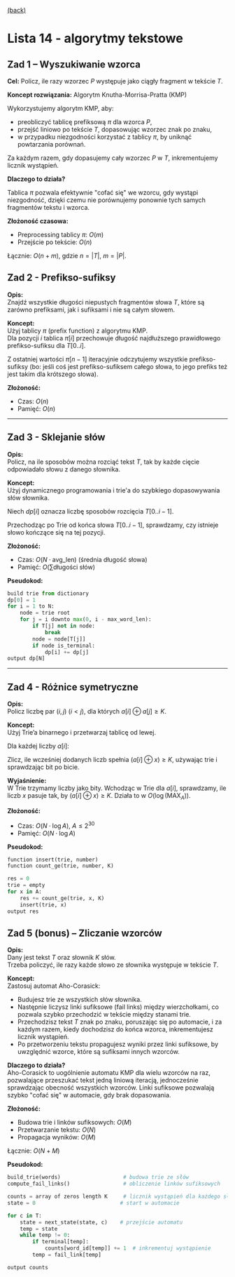 [(back)](../)

# Lista 14 - algorytmy tekstowe
## Zad 1 – Wyszukiwanie wzorca
**Cel:** Policz, ile razy wzorzec $P$ występuje jako ciągły fragment w tekście $T$.

**Koncept rozwiązania:** Algorytm Knutha-Morrisa-Pratta (KMP)

Wykorzystujemy algorytm KMP, aby:

- preobliczyć tablicę prefiksową $\pi$ dla wzorca $P$,
- przejść liniowo po tekście $T$, dopasowując wzorzec znak po znaku,
- w przypadku niezgodności korzystać z tablicy $\pi$, by uniknąć powtarzania porównań.

Za każdym razem, gdy dopasujemy cały wzorzec $P$ w $T$, inkrementujemy licznik wystąpień.

**Dlaczego to działa?**

Tablica $\pi$ pozwala efektywnie "cofać się" we wzorcu, gdy wystąpi niezgodność, dzięki czemu nie porównujemy ponownie tych samych fragmentów tekstu i wzorca.

**Złożoność czasowa:**

- Preprocessing tablicy $\pi$: $O(m)$
- Przejście po tekście: $O(n)$

Łącznie: $O(n + m)$, gdzie $n = |T|$, $m = |P|$.

## Zad 2 -  Prefikso-sufiksy

**Opis:**  
Znajdź wszystkie długości niepustych fragmentów słowa $T$, które są zarówno prefiksami, jak i sufiksami i nie są całym słowem.

**Koncept:**  
Użyj tablicy $\pi$ (prefix function) z algorytmu KMP.  
Dla pozycji $i$ tablica $\pi[i]$ przechowuje długość najdłuższego prawidłowego prefikso-sufiksu dla $T[0..i]$.

Z ostatniej wartości $\pi[n-1]$ iteracyjnie odczytujemy wszystkie prefikso-sufiksy (bo: jeśli coś jest prefikso-sufiksem całego słowa, to jego prefiks też jest takim dla krótszego słowa).

**Złożoność:**  
- Czas: $O(n)$  
- Pamięć: $O(n)$

---

## Zad 3 -  Sklejanie słów

**Opis:**  
Policz, na ile sposobów można rozciąć tekst $T$, tak by każde cięcie odpowiadało słowu z danego słownika.

**Koncept:**  
Użyj dynamicznego programowania i trie'a do szybkiego dopasowywania słów słownika.

Niech $dp[i]$ oznacza liczbę sposobów rozcięcia $T[0..i-1]$.

Przechodząc po Trie od końca słowa $T[0..i-1]$, sprawdzamy, czy istnieje słowo kończące się na tej pozycji.

**Złożoność:**  
- Czas: $O(N \cdot \text{avg\_len})$ (średnia długość słowa)  
- Pamięć: $O(\sum \text{długości słów})$

**Pseudokod:**
```py
build trie from dictionary
dp[0] = 1
for i = 1 to N:
    node = trie root
    for j = i downto max(0, i - max_word_len):
        if T[j] not in node:
            break
        node = node[T[j]]
        if node is_terminal:
            dp[i] += dp[j]
output dp[N]
```

---
## Zad 4 -  Różnice symetryczne

**Opis:**  
Policz liczbę par $(i, j)$ ($i < j$), dla których $a[i] \oplus a[j] \geq K$.

**Koncept:**  
Użyj Trie’a binarnego i przetwarzaj tablicę od lewej.

Dla każdej liczby $a[i]$:

Zlicz, ile wcześniej dodanych liczb spełnia $(a[i] \oplus x) \geq K$, używając trie i sprawdzając bit po bicie.

**Wyjaśnienie:**  
W Trie trzymamy liczby jako bity. Wchodząc w Trie dla $a[i]$, sprawdzamy, ile liczb $x$ pasuje tak, by $(a[i] \oplus x) \geq K$. Działa to w $O(\log(\text{MAX}_A))$.

**Złożoność:**  
- Czas: $O(N \cdot \log A)$, $A \leq 2^{30}$  
- Pamięć: $O(N \cdot \log A)$

**Pseudokod:**
```py
function insert(trie, number)
function count_ge(trie, number, K)

res = 0
trie = empty
for x in A:
    res += count_ge(trie, x, K)
    insert(trie, x)
output res
```


## Zad 5 (bonus) – Zliczanie wzorców

**Opis:**  
Dany jest tekst $T$ oraz słownik $K$ słów.  
Trzeba policzyć, ile razy każde słowo ze słownika występuje w tekście $T$.

**Koncept:**  
Zastosuj automat Aho-Corasick:

- Budujesz trie ze wszystkich słów słownika.
- Następnie liczysz linki sufiksowe (fail links) między wierzchołkami, co pozwala szybko przechodzić w tekście między stanami trie.
- Przechodzisz tekst $T$ znak po znaku, poruszając się po automacie, i za każdym razem, kiedy dochodzisz do końca wzorca, inkrementujesz licznik wystąpień.
- Po przetworzeniu tekstu propagujesz wyniki przez linki sufiksowe, by uwzględnić wzorce, które są sufiksami innych wzorców.

**Dlaczego to działa?**  
Aho-Corasick to uogólnienie automatu KMP dla wielu wzorców na raz, pozwalające przeszukać tekst jedną liniową iteracją, jednocześnie sprawdzając obecność wszystkich wzorców. Linki sufiksowe pozwalają szybko "cofać się" w automacie, gdy brak dopasowania.

**Złożoność:**  
- Budowa trie i linków sufiksowych: $O(M)$
- Przetwarzanie tekstu: $O(N)$
- Propagacja wyników: $O(M)$

Łącznie: $O(N + M)$

**Pseudokod:**
```py
build_trie(words)                    # budowa trie ze słów
compute_fail_links()                 # obliczenie linków sufiksowych

counts = array of zeros length K     # licznik wystąpień dla każdego słowa
state = 0                           # start w automacie

for c in T:
    state = next_state(state, c)    # przejście automatu
    temp = state
    while temp != 0:
        if terminal[temp]:
            counts[word_id[temp]] += 1  # inkrementuj wystąpienie
        temp = fail_link[temp]

output counts
```
